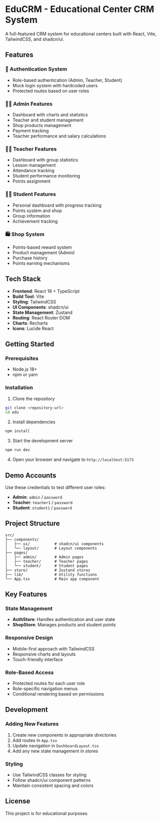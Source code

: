 # EduCRM - Educational Center CRM System

A full-featured CRM system for educational centers built with React, Vite, TailwindCSS, and shadcn/ui.

## Features

### 🔐 Authentication System
- Role-based authentication (Admin, Teacher, Student)
- Mock login system with hardcoded users
- Protected routes based on user roles

### 👨‍💼 Admin Features
- Dashboard with charts and statistics
- Teacher and student management
- Shop products management
- Payment tracking
- Teacher performance and salary calculations

### 👨‍🏫 Teacher Features
- Dashboard with group statistics
- Lesson management
- Attendance tracking
- Student performance monitoring
- Points assignment

### 👨‍🎓 Student Features
- Personal dashboard with progress tracking
- Points system and shop
- Group information
- Achievement tracking

### 🛍️ Shop System
- Points-based reward system
- Product management (Admin)
- Purchase history
- Points earning mechanisms

## Tech Stack

- **Frontend**: React 18 + TypeScript
- **Build Tool**: Vite
- **Styling**: TailwindCSS
- **UI Components**: shadcn/ui
- **State Management**: Zustand
- **Routing**: React Router DOM
- **Charts**: Recharts
- **Icons**: Lucide React

## Getting Started

### Prerequisites
- Node.js 18+ 
- npm or yarn

### Installation

1. Clone the repository
```bash
git clone <repository-url>
cd edu
```

2. Install dependencies
```bash
npm install
```

3. Start the development server
```bash
npm run dev
```

4. Open your browser and navigate to `http://localhost:5173`

## Demo Accounts

Use these credentials to test different user roles:

- **Admin**: `admin` / `password`
- **Teacher**: `teacher1` / `password`
- **Student**: `student1` / `password`

## Project Structure

```
src/
├── components/
│   ├── ui/           # shadcn/ui components
│   └── layout/       # Layout components
├── pages/
│   ├── admin/        # Admin pages
│   ├── teacher/      # Teacher pages
│   └── student/      # Student pages
├── store/            # Zustand stores
├── lib/              # Utility functions
└── App.tsx           # Main app component
```

## Key Features

### State Management
- **AuthStore**: Handles authentication and user state
- **ShopStore**: Manages products and student points

### Responsive Design
- Mobile-first approach with TailwindCSS
- Responsive charts and layouts
- Touch-friendly interface

### Role-Based Access
- Protected routes for each user role
- Role-specific navigation menus
- Conditional rendering based on permissions

## Development

### Adding New Features
1. Create new components in appropriate directories
2. Add routes in `App.tsx`
3. Update navigation in `DashboardLayout.tsx`
4. Add any new state management in stores

### Styling
- Use TailwindCSS classes for styling
- Follow shadcn/ui component patterns
- Maintain consistent spacing and colors

## License

This project is for educational purposes.
